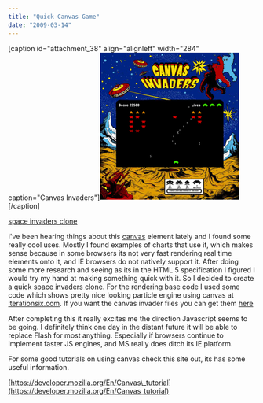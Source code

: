 ```yaml
---
title: "Quick Canvas Game"
date: "2009-03-14"
---
```


\[caption id="attachment\_38" align="alignleft" width="284" caption="Canvas Invaders"\][![](images/canvasinvaders-284x300.png "canvasinvaders")](http://www.somethinghitme.com/projects/canvasinvaders/)\[/caption\]

[space invaders clone](http://www.somethinghitme.com/projects/canvasinvaders/ "Canvas Invaders")

I've been hearing things about this [canvas](https://developer.mozilla.org/En/Canvas_tutorial "canvas tutorials") element lately and I found some really cool uses. Mostly I found examples of charts that use it, which makes sense because in some browsers its not very fast rendering real time elements onto it, and IE browsers do not natively support it. After doing some more research and seeing as its in the HTML 5 specification I figured I would try my hand at making something quick with it. So I decided to create a quick [space invaders clone](http://www.somethinghitme.com/projects/canvasinvaders/ "Canvas Invaders"). For the rendering base code I used some code which shows pretty nice looking particle engine using canvas at [iterationsix.com](http://iterationsix.com/particle_fountain/particle_fountain.html). If you want the canvas invader files you can get them [here](http://www.somethinghitme.com/wp-content/uploads/2009/03/canvas-invaders.zip "Canvas sources ")

After completing this it really excites me the direction Javascript seems to be going. I definitely think one day in the distant future it will be able to replace Flash for most anything. Especially if browsers continue to implement faster JS engines, and MS really does ditch its IE platform.

For some good tutorials on using canvas check this site out, its has some  useful information.

[https://developer.mozilla.org/En/Canvas\_tutorial](https://developer.mozilla.org/En/Canvas_tutorial)
